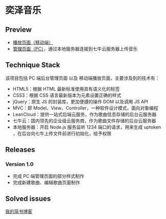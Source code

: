 # 奕泽音乐

## Preview
- [播放页面（移动端）](http://pengyize.top/ez-music/src)
- [管理页面（PC）](http://pengyize.top/ez-music/src/admin)，通过本地服务器连接到七牛云服务器上传音乐

## Technique Stack
该项目包括 PC 端后台管理页面 以及 移动端播放页面，主要涉及到的技术有：
- HTML5：根据 HTML 最新标准使用具有语义化的标签
- CSS3：根据 CSS 语言最新版本为元素设置正确的样式
- jQuery：原生 JS 的封装库，更加便捷的操作 DOM 以及调用 JS API
- MVC：即 Model、View、Controller，一种软件设计模式，面向对象编程
- LeanCloud：提供一站式后端云服务，作为歌曲信息存储的后台云服务器
- 七牛云：国内领先的企业级云服务商，作为歌曲文件存储的后台云服务器
- 本地服务器：开启 Node.js 服务监听 1234 端口的请求，用来生成 uptoken ，在后台向七牛上传文件前进行初始化，给予权限

## Releases
### Version 1.0
- 完成 PC 端管理页面的部分样式制作
- 完成新建歌曲、编辑歌曲页面制作

## Solved issues
[我的简书博客](https://www.jianshu.com/p/cea1fa2b80e3)
